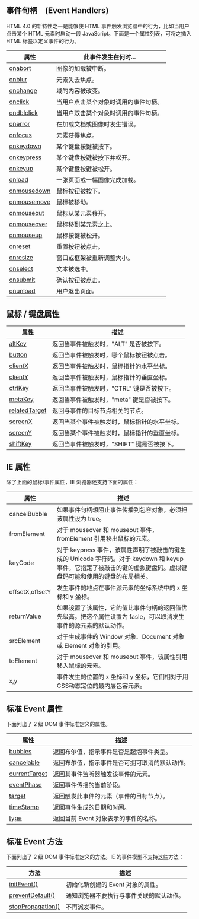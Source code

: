 ## 事件句柄　(Event Handlers)

HTML 4.0 的新特性之一是能够使 HTML 事件触发浏览器中的行为，比如当用户点击某个 HTML 元素时启动一段  JavaScript。下面是一个属性列表，可将之插入 HTML 标签以定义事件的行为。

| 属性                                 | 此事件发生在何时...                  |
| ------------------------------------ | ------------------------------------ |
| [onabort](event_onabort.asp)         | 图像的加载被中断。                   |
| [onblur](event_onblur.asp)           | 元素失去焦点。                       |
| [onchange](event_onchange.asp)       | 域的内容被改变。                     |
| [onclick](event_onclick.asp)         | 当用户点击某个对象时调用的事件句柄。 |
| [ondblclick](event_ondblclick.asp)   | 当用户双击某个对象时调用的事件句柄。 |
| [onerror](event_onerror.asp)         | 在加载文档或图像时发生错误。         |
| [onfocus](event_onfocus.asp)         | 元素获得焦点。                       |
| [onkeydown](event_onkeydown.asp)     | 某个键盘按键被按下。                 |
| [onkeypress](event_onkeypress.asp)   | 某个键盘按键被按下并松开。           |
| [onkeyup](event_onkeyup.asp)         | 某个键盘按键被松开。                 |
| [onload](event_onload.asp)           | 一张页面或一幅图像完成加载。         |
| [onmousedown](event_onmousedown.asp) | 鼠标按钮被按下。                     |
| [onmousemove](event_onmousemove.asp) | 鼠标被移动。                         |
| [onmouseout](event_onmouseout.asp)   | 鼠标从某元素移开。                   |
| [onmouseover](event_onmouseover.asp) | 鼠标移到某元素之上。                 |
| [onmouseup](event_onmouseup.asp)     | 鼠标按键被松开。                     |
| [onreset](event_onreset.asp)         | 重置按钮被点击。                     |
| [onresize](event_onresize.asp)       | 窗口或框架被重新调整大小。           |
| [onselect](event_onselect.asp)       | 文本被选中。                         |
| [onsubmit](event_onsubmit.asp)       | 确认按钮被点击。                     |
| [onunload](event_onunload.asp)       | 用户退出页面。                       |

## 鼠标 / 键盘属性

| 属性                                     | 描述                                         |
| ---------------------------------------- | -------------------------------------------- |
| [altKey](event_altkey.asp)               | 返回当事件被触发时，"ALT" 是否被按下。       |
| [button](event_button.asp)               | 返回当事件被触发时，哪个鼠标按钮被点击。     |
| [clientX](event_clientx.asp)             | 返回当事件被触发时，鼠标指针的水平坐标。     |
| [clientY](event_clienty.asp)             | 返回当事件被触发时，鼠标指针的垂直坐标。     |
| [ctrlKey](event_ctrlkey.asp)             | 返回当事件被触发时，"CTRL" 键是否被按下。    |
| [metaKey](event_metakey.asp)             | 返回当事件被触发时，"meta" 键是否被按下。    |
| [relatedTarget](event_relatedtarget.asp) | 返回与事件的目标节点相关的节点。             |
| [screenX](event_screenx.asp)             | 返回当某个事件被触发时，鼠标指针的水平坐标。 |
| [screenY](event_screeny.asp)             | 返回当某个事件被触发时，鼠标指针的垂直坐标。 |
| [shiftKey](event_shiftkey.asp)           | 返回当事件被触发时，"SHIFT" 键是否被按下。   |

## IE 属性

除了上面的鼠标/事件属性，IE 浏览器还支持下面的属性：

| 属性            | 描述                                                         |
| --------------- | ------------------------------------------------------------ |
| cancelBubble    | 如果事件句柄想阻止事件传播到包容对象，必须把该属性设为 true。 |
| fromElement     | 对于 mouseover 和 mouseout 事件，fromElement 引用移出鼠标的元素。 |
| keyCode         | 对于 keypress 事件，该属性声明了被敲击的键生成的 Unicode 字符码。对于 keydown 和 keyup  事件，它指定了被敲击的键的虚拟键盘码。虚拟键盘码可能和使用的键盘的布局相关。 |
| offsetX,offsetY | 发生事件的地点在事件源元素的坐标系统中的 x 坐标和 y 坐标。   |
| returnValue     | 如果设置了该属性，它的值比事件句柄的返回值优先级高。把这个属性设置为 fasle，可以取消发生事件的源元素的默认动作。 |
| srcElement      | 对于生成事件的 Window 对象、Document 对象或 Element 对象的引用。 |
| toElement       | 对于 mouseover 和 mouseout 事件，该属性引用移入鼠标的元素。  |
| x,y             | 事件发生的位置的 x 坐标和 y 坐标，它们相对于用CSS动态定位的最内层包容元素。 |

## 标准 Event 属性

下面列出了 2 级 DOM 事件标准定义的属性。

| 属性                                     | 描述                                           |
| ---------------------------------------- | ---------------------------------------------- |
| [bubbles](event_bubbles.asp)             | 返回布尔值，指示事件是否是起泡事件类型。       |
| [cancelable](event_cancelable.asp)       | 返回布尔值，指示事件是否可拥可取消的默认动作。 |
| [currentTarget](event_currenttarget.asp) | 返回其事件监听器触发该事件的元素。             |
| [eventPhase](event_eventphase.asp)       | 返回事件传播的当前阶段。                       |
| [target](event_target.asp)               | 返回触发此事件的元素（事件的目标节点）。       |
| [timeStamp](event_timestamp.asp)         | 返回事件生成的日期和时间。                     |
| [type](event_type.asp)                   | 返回当前 Event 对象表示的事件的名称。          |

## 标准 Event 方法

下面列出了 2 级 DOM 事件标准定义的方法。IE 的事件模型不支持这些方法：

| 方法                                           | 描述                                     |
| ---------------------------------------------- | ---------------------------------------- |
| [initEvent()](event_initevent.asp)             | 初始化新创建的 Event 对象的属性。        |
| [preventDefault()](event_preventdefault.asp)   | 通知浏览器不要执行与事件关联的默认动作。 |
| [stopPropagation()](event_stoppropagation.asp) | 不再派发事件。                           |